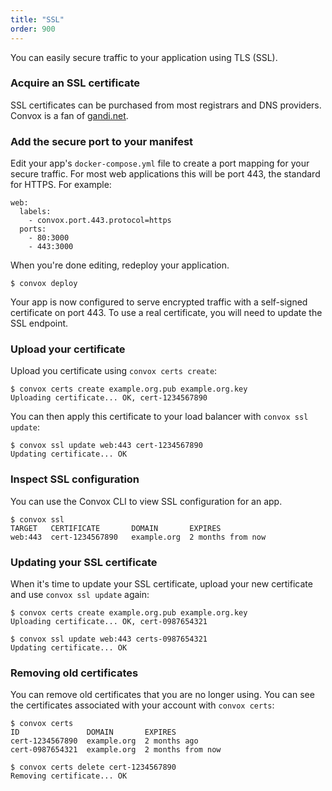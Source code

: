 ```yaml
---
title: "SSL"
order: 900
---
```


You can easily secure traffic to your application using TLS (SSL).

### Acquire an SSL certificate

SSL certificates can be purchased from most registrars and DNS providers. Convox is a fan of [gandi.net](https://www.gandi.net/ssl).

### Add the secure port to your manifest

Edit your app's `docker-compose.yml` file to create a port mapping for your secure traffic. For most web applications this will be port 443, the standard for HTTPS. For example:

    web:
      labels:
        - convox.port.443.protocol=https
      ports:
        - 80:3000
        - 443:3000

When you're done editing, redeploy your application.

    $ convox deploy

Your app is now configured to serve encrypted traffic with a self-signed certificate on port 443. To use a real certificate, you will need to update the SSL endpoint.

### Upload your certificate

Upload you certificate using `convox certs create`:

    $ convox certs create example.org.pub example.org.key
    Uploading certificate... OK, cert-1234567890

You can then apply this certificate to your load balancer with `convox ssl update`:

    $ convox ssl update web:443 cert-1234567890
    Updating certificate... OK

### Inspect SSL configuration

You can use the Convox CLI to view SSL configuration for an app.

    $ convox ssl
    TARGET   CERTIFICATE       DOMAIN       EXPIRES
    web:443  cert-1234567890   example.org  2 months from now

### Updating your SSL certificate

When it's time to update your SSL certificate, upload your new certificate and use `convox ssl update` again:

    $ convox certs create example.org.pub example.org.key
    Uploading certificate... OK, cert-0987654321

    $ convox ssl update web:443 certs-0987654321
    Updating certificate... OK

### Removing old certificates

You can remove old certificates that you are no longer using. You can see the certificates associated with your account with `convox certs`:

    $ convox certs
    ID               DOMAIN       EXPIRES
    cert-1234567890  example.org  2 months ago
    cert-0987654321  example.org  2 months from now

    $ convox certs delete cert-1234567890
    Removing certificate... OK
